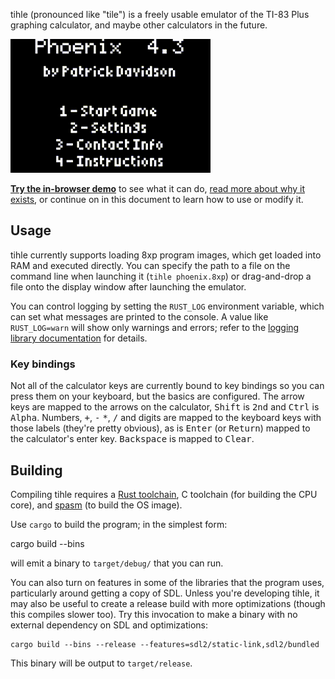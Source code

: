 tihle (pronounced like "tile") is a freely usable emulator of the TI-83 Plus
graphing calculator, and maybe other calculators in the future.

![A screencapture of tihle running Phoenix](dist/demo.gif)

**[Try the in-browser demo](https://taricorp.gitlab.io/tihle/)** to see what it
can do, [read more about why it exists](https://www.taricorp.net/2020/introducing-tihle/),
or continue on in this document to learn how to use or modify it.

## Usage

tihle currently supports loading 8xp program images, which get loaded into
RAM and executed directly. You can specify the path to a file on the command
line when launching it (`tihle phoenix.8xp`) or drag-and-drop a file onto
the display window after launching the emulator.

You can control logging by setting the `RUST_LOG` environment variable,
which can set what messages are printed to the console. A value like
`RUST_LOG=warn` will show only warnings and errors; refer to the [logging
library documentation](https://docs.rs/env_logger/0.7.1/env_logger/#enabling-logging)
for details.

### Key bindings

Not all of the calculator keys are currently bound to key bindings so you can
press them on your keyboard, but the basics are configured. The arrow keys are
mapped to the arrows on the calculator, <kbd>Shift</kbd> is <kbd>2nd</kbd>
and <kbd>Ctrl</kbd> is <kbd>Alpha</kbd>. Numbers, <kbd>+</kbd>, <kbd>-</kbd>
<kbd>*</kbd>, <kbd>/</kbd> and digits are mapped to the keyboard keys with
those labels (they're pretty obvious), as is <kbd>Enter</kbd> (or
<kbd>Return</kbd>) mapped to the calculator's enter key. <kbd>Backspace</kbd>
is mapped to <kbd>Clear</kbd>.

## Building

Compiling tihle requires a [Rust toolchain](https://www.rust-lang.org/),
C toolchain (for building the CPU core), and
[spasm](https://github.com/alberthdev/spasm-ng) (to build the OS image).

Use `cargo` to build the program; in the simplest form:

   cargo build --bins

will emit a binary to `target/debug/` that you can run.

You can also turn on features in some of the libraries that the program uses,
particularly around getting a copy of SDL. Unless you're developing tihle,
it may also be useful to create a release build with more optimizations
(though this compiles slower too). Try this invocation to make a binary
with no external dependency on SDL and optimizations:

    cargo build --bins --release --features=sdl2/static-link,sdl2/bundled

This binary will be output to `target/release`.
